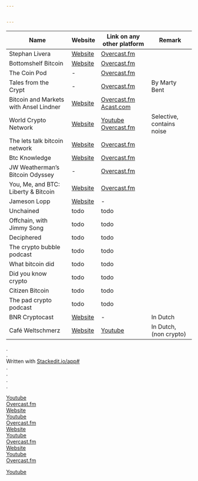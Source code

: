 ```yaml
---


---
```



<table>
<thead>
<tr>
<th>Name</th>
<th>Website</th>
<th>Link on any other platform</th>
<th>Remark</th>
</tr>
</thead>
<tbody>
<tr>
<td>Stephan Livera</td>
<td><a href="https://stephanlivera.com/">Website</a></td>
<td><a href="https://overcast.fm/itunes1415720320/stephan-livera-podcast">Overcast.fm</a></td>
<td></td>
</tr>
<tr>
<td>Bottomshelf Bitcoin</td>
<td><a href="https://bottomshelfbitcoin.com">Website</a></td>
<td><a href="https://overcast.fm/itunes1335227408/bottomshelf-bitcoin">Overcast.fm</a></td>
<td></td>
</tr>
<tr>
<td>The Coin Pod</td>
<td>-</td>
<td><a href="https://overcast.fm/itunes1350143328/the-coin-pod">Overcast.fm</a></td>
<td></td>
</tr>
<tr>
<td>Tales from the Crypt</td>
<td>-</td>
<td><a href="https://overcast.fm/itunes1292381204/tales-from-the-crypt">Overcast.fm</a></td>
<td>By Marty Bent</td>
</tr>
<tr>
<td>Bitcoin and Markets with Ansel Lindner</td>
<td><a href="http://bitcoinandmarkets.com/">Website</a></td>
<td><a href="https://overcast.fm/itunes1117715109/bitcoin-markets-with-ansel-lindner">Overcast.fm</a> <a href="https://www.acast.com/bitcoinandmarkets">Acast.com</a></td>
<td></td>
</tr>
<tr>
<td>World Crypto Network</td>
<td><a href="https://worldcryptonetwork.com/">Website</a></td>
<td><a href="https://www.youtube.com/user/WorldCryptoNetwork">Youtube</a> <a href="https://overcast.fm/itunes825708806/the-world-crypto-network-podcast">Overcast.fm</a></td>
<td>Selective, contains noise</td>
</tr>
<tr>
<td>The lets talk bitcoin network</td>
<td><a href="https://letstalkbitcoin.com/">Website</a></td>
<td><a href="https://overcast.fm/itunes640581455/the-lets-talk-bitcoin-network">Overcast.fm</a></td>
<td></td>
</tr>
<tr>
<td>Btc Knowledge</td>
<td><a href="http://bitcoin.kn">Website</a></td>
<td><a href="https://overcast.fm/itunes301670981/the-bitcoin-knowledge-podcast">Overcast.fm</a></td>
<td></td>
</tr>
<tr>
<td>JW Weatherman’s Bitcoin Odyssey</td>
<td>-</td>
<td><a href="https://overcast.fm/itunes1406166827/jw-weathermans-bitcoin-odyssey">Overcast.fm</a></td>
<td></td>
</tr>
<tr>
<td>You, Me, and BTC: Liberty &amp; Bitcoin</td>
<td><a href="https://youmeandbtc.com/">Website</a></td>
<td><a href="https://overcast.fm/itunes1350568248/you-me-and-btc-liberty-bitcoin">Overcast.fm</a></td>
<td></td>
</tr>
<tr>
<td>Jameson Lopp</td>
<td><a href="https://lopp.net/">Website</a></td>
<td>-</td>
<td></td>
</tr>
<tr>
<td>Unchained</td>
<td>todo</td>
<td>todo</td>
<td></td>
</tr>
<tr>
<td>Offchain, with Jimmy Song</td>
<td>todo</td>
<td>todo</td>
<td></td>
</tr>
<tr>
<td>Deciphered</td>
<td>todo</td>
<td>todo</td>
<td></td>
</tr>
<tr>
<td>The crypto bubble podcast</td>
<td>todo</td>
<td>todo</td>
<td></td>
</tr>
<tr>
<td>What bitcoin did</td>
<td>todo</td>
<td>todo</td>
<td></td>
</tr>
<tr>
<td>Did you know crypto</td>
<td>todo</td>
<td>todo</td>
<td></td>
</tr>
<tr>
<td>Citizen Bitcoin</td>
<td>todo</td>
<td>todo</td>
<td></td>
</tr>
<tr>
<td>The pad crypto podcast</td>
<td>todo</td>
<td>todo</td>
<td></td>
</tr>
<tr>
<td>BNR Cryptocast</td>
<td><a href="https://www.bnr.nl/podcast/cryptocast">Website</a></td>
<td>-</td>
<td>In Dutch</td>
</tr>
<tr>
<td>Café Weltschmerz</td>
<td><a href="https://www.cafeweltschmerz.nl"> Website</a></td>
<td><a href="https://www.youtube.com/channel/UClK9f1anqhuSaqDN5YE-wfw">Youtube</a></td>
<td>In Dutch, (non crypto)</td>
</tr>
</tbody>
</table><p>.<br>
.<br>
Written with <a href="http://Stackedit.io/app#">Stackedit.io/app#</a><br>
.<br>
.<br>
.<br>
.</p>
<p><a href="123">Youtube</a><br>
<a href="123">Overcast.fm</a><br>
<a href="123">Website</a><br>
<a href="123">Youtube</a><br>
<a href="123">Overcast.fm</a><br>
<a href="123">Website</a><br>
<a href="123">Youtube</a><br>
<a href="123">Overcast.fm</a><br>
<a href="123">Website</a><br>
<a href="123">Youtube</a><br>
<a href="123">Overcast.fm</a></p>
<p><a href="123">Youtube</a></p>

